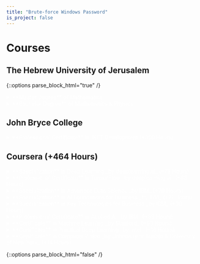 ```yaml
---
title: "Brute-force Windows Password"
is_project: false
---
```

<script type="text/x-mathjax-config">
MathJax.Hub.Config({
    tex2jax: {
        inlineMath: [['$','$'], ['\\(','\\)']],
        skipTags: ['script', 'noscript', 'style', 'textarea', 'pre'] // removed 'code' entry
    }
});
MathJax.Hub.Queue(function() {
    var all = MathJax.Hub.getAllJax(), i;
    for(i = 0; i < all.length; i += 1) {
        all[i].SourceElement().parentNode.className += ' has-jax';
    }
});
</script>
<script type="text/javascript" src="https://cdnjs.cloudflare.com/ajax/libs/mathjax/2.7.4/MathJax.js?config=TeX-AMS_HTML-full">
</script>
<style>
a    {color: red;}
details {color: white;}
details > summary {
  border: none;
  cursor: pointer;
}
details > *:not(summary){
  margin-left: 2em;
}
code.has-jax {font: inherit; font-size: 100%; background: inherit; border: inherit;}
</style>

# Courses

## The Hebrew University of Jerusalem

{::options parse_block_html="true" /}

<details><summary markdown="span">**Master Degree** of Mathematics</summary>
* M.Sc Thesis - [Generators for Finite Index Subgroups of $$\mathrm{SL}_{n}\left(\mathcal{O}_{k}\right)$$](Thesis.pdf)
* Fundamental Concepts in Representation Theory
* Fundamental Concepts in  Commutative Algebra
* Fundamental Concepts in Analysis
* Workshop for Graduate Students
* Advanced Algebra Seminar
* Game Theory
* Metric Embedding Theory & its Algorithmic Applications
* Harmonic Analysis
* Topological Methods in Free Groups
* Topics in Number Theory and Algebraic Geometry
* Topics in Group Theory
</details>
<details><summary markdown="span">**Bachelor Degree** of Mathematics & Physics</summary>
  <details><summary markdown="span">Mathematics Courses</summary>
* Infinitesimal Calculus (1)
* Infinitesimal Calculus (2)
* Advanced Infinitesimal Calculus (1)
* Advanced Infinitesimal Calculus (2)
* Complex Variables and Applications
* Ordinary Differential Equations
* Introduction to Partial Differential Equations
* Equations of Mathematical Physics
* Linear Algebra (1)
* Linear Algebra (2)
* Algebraic Structures (1)
* Algebraic Structures (2)
* Mathematical Methods I
* Mathematical Methods II
* Probability Theory and Applications
* Introduction to Topology
* Measure Theory
* Mathematical Logic
* Set Theory
* History of Mathematics
</details>
<details><summary markdown="span">Physics Courses</summary>
* C++ Programming and Matlab
* Mechanics and Special Relativity
* Electricity and Magnetism
* Thermal Physics
* Waves and Optics
* Analytical Mechanics
* Quantum Theory I
* Quantum Theory II
* Intro. to Statistical Physics
* Physics Lab A
* Physics Lab B
* Physics Lab C
* Basic Ideas of Modern Physics
* Intro to Elementary Particles
* Astrophysics and Cosmology
* Nuclear Physics
</details>
</details>

## John Bryce College
<details><summary markdown="span">**Professional Certificate** in .NET Development (+350 Hours)</summary>
* Object Oriented Programming
* .NET Framework
* Basic C# Programing
* Advanced C# Programing
* ASP.NET Core
* JavaScript
* SQL & SQL Server
* HTML5 & CSS3
</details>

## Coursera (+464 Hours)
<details><summary markdown="span">**Specialization** in  Deep Learning _by deeplearning.ai_ (+78 Hours)</summary>
  <details><summary markdown="span">**Certificate** in Neural Networks and Deep Learning (+20 Hours)</summary>
* Introduction to deep learning (2 Hours)
* Neural Networks Basics (8 Hours)
* Shallow Neural Networks (5 Hours)
* Deep Neural Networks (5 Hours)
</details>
  <details><summary markdown="span">**Certificate** in Improving DNNs:Hyperparameter tuning, Regularization & Optimization (+18 Hours)</summary>
* Practical aspects of Deep Learning (8 Hours)
* Optimization algorithms (5 Hours)
* Hyperparameter tuning, Batch Normalization and Programming Frameworks (5 Hours)
</details>
  <details><summary markdown="span">**Certificate** in Structuring Machine Learning Projects (+5 Hours)</summary>
* ML Strategy (1) (2 Hours)
* ML Strategy (2) (3 Hours)
</details>
  <details><summary markdown="span">**Certificate** in Convolutional Neural Networks (+20 Hours)</summary>
* Foundations of Convolutional Neural Networks (6 Hours)
* Deep convolutional models: case studies (5 Hours)
* Object detection (4 Hours)
* Special applications: Face recognition & Neural style transfer (5 Hours)
</details>
  <details><summary markdown="span">**Certificate** in Sequence Models (+15 Hours)</summary>
* Recurrent Neural Networks (6 Hours)
* Natural Language Processing & Word Embeddings (4 Hours)
* Sequence models & Attention mechanism (5 Hours)
</details>
</details>
<details><summary markdown="span">**Professional Certificate** in TensorFlow _by deeplearning.ai_ (+83 Hours)</summary>
  <details><summary markdown="span">**Certificate** in TensorFlow for AI, ML, and Deep Learning (+30 Hours)</summary>
* A New Programming Paradigm (6 Hours)
* Introduction to Computer Vision (7 Hours)
* Enhancing Vision with Convolutional Neural Networks (8 Hours)
* Using Real-world Images (9 Hours)
</details>
  <details><summary markdown="span">**Certificate** in Convolutional Neural Networks in TensorFlow (+28 Hours)</summary>
* Exploring a Larger Dataset (7 Hours)
* Augmentation: A technique to avoid overfitting (7 Hours)
* Transfer Learning (7 Hours)
* Multiclass Classifications (7 Hours)
</details>
  <details><summary markdown="span">**Certificate** in Natural Language Processing in TensorFlow (+13 Hours)</summary>
* Sentiment in text (3 Hours)
* Word Embeddings (4 Hours)
* Sequence models (3 Hours)
* Sequence models and literature (3 Hours)
</details>
  <details><summary markdown="span">**Certificate** in Sequences, Time Series and Prediction (+12 Hours)</summary>
* Sequences and Prediction (3 Hours)
* Deep Neural Networks for Time Series (3 Hours)
* Recurrent Neural Networks for Time Series (3 Hours)
* Real-world time series data (3 Hours)
</details>
</details>
<details><summary markdown="span">**Specialization** in Advanced Data Science _by IBM_ (+79 Hours)</summary>
  <details><summary markdown="span">**Certificate** in Fundamentals of Scalable Data Science (+20 Hours)</summary>
* Introduction the course and grading environment (5 Hours)
* Tools that support BigData solutions (6 Hours)
* Scaling Math for Statistics on Apache Spark (5 Hours)
* Data Visualization of Big Data (4 Hours)
</details>
  <details><summary markdown="span">**Certificate** in Advanced Machine Learning and Signal Processing (+27 Hours)</summary>
* Setting the stage (6 Hours)
* Supervised Machine Learning (10 Hours)
* Unsupervised Machine Learning (5 Hours)
* Digital Signal Processing in Machine Learning (6 Hours)
</details>
  <details><summary markdown="span">**Certificate** in Applied AI with DeepLearning (+24 Hours)</summary>
* Introduction to deep learning (6 Hours)
* DeepLearning Frameworks (7 Hours)
* DeepLearning Applications (7 Hours)
* Scaling and Deployment (4 Hours)
</details>
  <details><summary markdown="span">**Certificate** in Advanced Data Science Capstone (+8 Hours)</summary>
* Identify DataSet and UseCase (2 Hours)
* ETL and Feature Creation (2 Hours)
* Model Definition and Training (1 Hours)
* Model Evaluation, Tuning, Deployment and Documentation (3 Hours)
</details>
</details>
<details><summary markdown="span">**Specialization** in AI Foundations for Business _by IBM_ (+21 Hours)</summary>
  <details><summary markdown="span">**Certificate** in Introduction to Artificial Intelligence (+8 Hours)</summary>
* What is AI? Applications and Examples of AI (1 Hours)
* AI Concepts, Terminology, and Application Areas (2 Hours)
* AI: Issues, Concerns and Ethical Considerations (2 Hours)
* The Future with AI, and AI in Action (3 Hours)
</details>
  <details><summary markdown="span">**Certificate** in What is Data Science (+10 Hours)</summary>
* Defining Data Science and What Data Scientists Do (3 Hours)
* Data Science Topics (3 Hours)
* Data Science in Business (4 Hours)
</details>
  <details><summary markdown="span">**Certificate** in Framework for Deploying AI in your Enterprise (+3 Hours)</summary>
* Introduction to AI and the AI Ladder (3 Hours)
</details>
</details>
<details><summary markdown="span">**Specialization** in Key Technologies for Business _by IBM_ (+30 Hours)</summary>
  <details><summary markdown="span">**Certificate** in Introduction to Cloud Computing (+12 Hours)</summary>
* Overview of Cloud Computing (3 Hours)
* Cloud Computing Models (2 Hours)
* Components of Cloud Computing (2 Hours)
* Emergent Trends and Practices (2 Hours)
* Cloud Security and Monitoring, Case Studies, and Jobs (3 Hours)
</details>
  <details><summary markdown="span">**Certificate** in Introduction to Artificial Intelligence (+8 Hours)</summary>
* What is AI? Applications and Examples of AI (1 Hours)
* AI Concepts, Terminology, and Application Areas (2 Hours)
* AI: Issues, Concerns and Ethical Considerations (2 Hours)
* The Future with AI, and AI in Action (3 Hours)
</details>
  <details><summary markdown="span">**Certificate** in What is Data Science (+10 Hours)</summary>
* Defining Data Science and What Data Scientists Do (3 Hours)
* Data Science Topics (3 Hours)
* Data Science in Business (4 Hours)
</details>
</details>
<details><summary markdown="span">**Professional Certificate** in  Applied AI _by IBM_ (+83 Hours)</summary>
  <details><summary markdown="span">**Certificate** in Introduction to Artificial Intelligence (+8 Hours)</summary>
* What is AI? Applications and Examples of AI (1 Hours)
* AI Concepts, Terminology, and Application Areas (2 Hours)
* AI: Issues, Concerns and Ethical Considerations (2 Hours)
* The Future with AI, and AI in Action (3 Hours)
</details>
  <details><summary markdown="span">**Certificate** in Getting Started with AI using IBM Watson (+10 Hours)</summary>
* Watson AI Overview (2 Hours)
* Watson AI Services (3 Hours)
* More Watson AI Services (2 Hours)
* Watson in Action (3 Hours)
</details>
  <details><summary markdown="span">**Certificate** in Building AI Powered Chatbots Without Programming (+8 Hours)</summary>
* Introduction (1 Hours)
* Intents (1 Hours)
* Entities (1 Hours)
* Dialog (1 Hours)
* Deployment (1 Hours)
* Context Variables & Slots (1 Hours)
* Digressions (1 Hours)
</details>
  <details><summary markdown="span">**Certificate** in Python for Data Science and AI (+29 Hours)</summary>
* Python Basics (4 Hours)
* Python Data Structures (6 Hours)
* Python Programming Fundamentals (7 Hours)
* Working with Data in Python (10 Hours)
* Analyzing US Economic Data and Building a Dashboard (2 Hours)
</details>
  <details><summary markdown="span">**Certificate** in Building AI Applications with Watson APIs (+13 Hours)</summary>
* Introduction(1 Hours)
* Watson Discovery(1 Hours)
* Building the Chatbot(1 Hours)
* Giving it a Voice(1 Hours)
* Deployment(1 Hours)
* Project (8 Hours)
</details>
  <details><summary markdown="span">**Certificate** in Introduction to Computer Vision with Watson and OpenCV (+15 Hours)</summary>
* Introduction to Computer Vision (1 Hours)
* Image Classification with IBM Watson (1 Hours)
* Custom Classifiers with Watson Visual Recognition (1 Hours)
* Image Processing using IBM Watson and Python (3 Hours)
* Image Processing using OpenCV and Python (4 Hours)
* Project: Building a Web-Based Computer Vision App using IBM Cloud (5 Hours)
</details>
</details>
<details><summary markdown="span">**Certificate** in Machine Learning _by Stanford_ (+60 Hours)</summary>
* Introduction (2 Hours)
* Linear Regression with One Variable (2 Hours)
* Linear Algebra Review (2 Hours)
* Linear Regression with Multiple Variables (3 Hours)
* Octave/Matlab Tutorial (5 Hours)
* Logistic Regression (2 Hours)
* Regularization (5 Hours)
* Neural Networks: Representation (5 Hours)
* Neural Networks: Learning (5 Hours)
* Advice for Applying Machine Learning (5 Hours)
* Machine Learning System Design (2 Hours)
* Support Vector Machines (5 Hours)
* Unsupervised Learning (1 Hours)
* Dimensionality Reduction (5 Hours)
* Anomaly Detection (2 Hours)
* Recommender Systems (5 Hours)
* Large Scale Machine Learning (2 Hours)
* Application Example: Photo OCR (2 Hours)
</details>
<details><summary markdown="span">**Certificate** in Practical Deep Learning _by Intel_ (+16 Hours)</summary>
* Introduction to Deep Learning and Deep Learning Basics (5 Hours)
* Convolutional Neural Networks (CNN), Fine-Tuning and Detection (4 Hours)
* Recurrent Neural Networks (RNN) (3 Hours)
* Training Tips and Multinode Distributed Training (2 Hours)
* Hot Research and Intel's Roadmap (2 Hours)
</details>
<details><summary markdown="span">**Certificate** in Computer Vision _by University at Buffalo & University of New York_ (+14 Hours)</summary>
* Computer Vision Overview (4 Hours)
* Color, Light, & Image Formation (5 Hours)
* Low-, Mid- & High-Level Vision (3 Hours)
* Mathematics for Computer Vision (2 Hours)
</details>

{::options parse_block_html="false" /}
